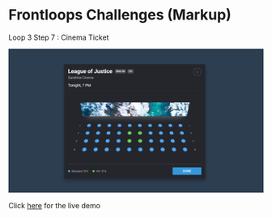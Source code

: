 # Frontloops Challenges (Markup)

Loop 3 Step 7 : Cinema Ticket

![preview image](./design/preview.png "Click below for live demo")

Click [here](https://zathio.github.io/frontloops-challenges/markup-challenges/loop3-step7/) for the live demo